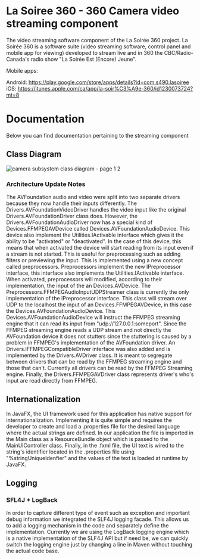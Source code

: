 # La Soiree 360 - 360 Camera video streaming component
The video streaming software component of the La Soirée 360 project. La Soirée 360 is a software suite (video streaming software, control panel and mobile app for viewing) developed to stream live and in 360 the CBC/Radio-Canada's radio show "La Soirée Est (Encore) Jeune".

Mobile apps:

Android: https://play.google.com/store/apps/details?id=com.s490.lasoiree
iOS: https://itunes.apple.com/ca/app/la-soir%C3%A9e-360/id1230073724?mt=8

# Documentation
Below you can find documentation pertaining to the streaming component

## Class Diagram
![camera subsystem class diagram - page 1 2](https://user-images.githubusercontent.com/6964009/36993843-3cc5e52c-207d-11e8-849e-45a0b0be8728.png)

### Architecture Update Notes
The AVFoundation audio and video were split into two separate drivers because they now handle their inputs differently. The Drivers.AVFoundationVideoDriver handles the video input like the original Drivers.AVFoundationDriver class does. However, the Drivers.AVFoundationAudioDriver now has a special kind of Devices.FFMPEGAVDevice called Devices.AVFoundationAudioDevice. This device also implement the Utilities.IActivable interface which gives it the ability to be "activated" or "deactivated". In the case of this device, this means that when activated the device will start reading from its input even if a stream is not started. This is useful for preprocessing such as adding filters or previewing the input. This is implemented using a new concept called preprocessors. Preprocessors implement the new IPreprocessor interface, this interface also implements the Utilities.IActivable interface. When activated, preprocessors will modified, according to their implementation, the input of the an Devices.AVDevice. The Preprocessors.FFMPEGAudioInputUDPStreamer class is currently the only implementation of the IPreprocessor interface. This class will stream over UDP to the localhost the input of an Devices.FFMPEGAVDevice, in this case the Devices.AVFoundationAudioDevice. This Devices.AVFoundationAudioDevice will instruct the FFMPEG streaming engine that it can read its input from "udp://127.0.0.1:someport".
Since the FFMPEG streaming engine reads a UDP stream and not directly the AVFoundation device it does not stutters since the stuttering is caused by a problem in FFMPEG's implementation of the AVFoundation driver.
An Drivers.IFFMPEGCompatibleDriver interface was also added and is implemented by the Drivers.AVDriver class. It is meant to segregate between drivers that can be read by the FFMPEG streaming engine and those that can't. Currently all drivers can be read by the FFMPEG Streaming engine.
Finally, the Drivers.FFMPEGAVDriver class represents driver's who's input are read directly from FFMPEG.

## Internationalization
In JavaFX, the UI framework used for this application has native support for internationalization. Implementing it is quite simple and requires the developer to create and load a .properties file for the desired language where the actual strings are defined. In our application the file is imported in the Main class as a ResourceBundle object which is passed to the MainUIController class. Finally, in the .fxml file, the UI text is wired to the string's identifier located in the .properties file using "%stringUniqueIdenfier" and the values of the text is loaded at runtime by JavaFX.

## Logging

### SFL4J + LogBack
In order to capture different type of event such as exception and important debug information we integrated the SLF4J logging facade. This allows us to add a logging mechanism in the code and separately define the implementation. Currently we are using the LogBack logging engine which is a native implementation of the SLF4J API but if need be, we can quickly switch the logging engine just by changing a line in Maven without touching the actual code base.
